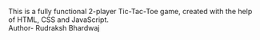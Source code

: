 This is a fully functional 2-player Tic-Tac-Toe game, created with the help of HTML, CSS and JavaScript.
<br>
Author- Rudraksh Bhardwaj

